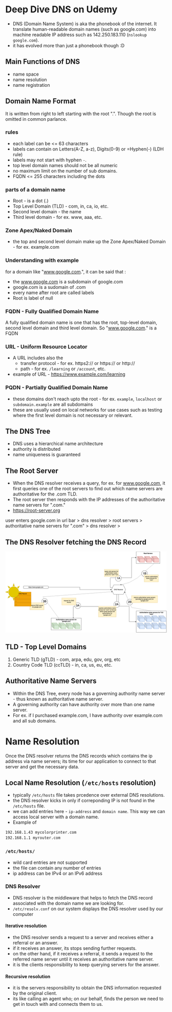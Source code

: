 # Deep Dive DNS on Udemy

- DNS (Domain Name System) is aka the phonebook of the internet.  It translate human-readable domain names (such as google.com) into machine readable IP address such as 142.250.183.110 (`nslookup google.com`).
- it has evolved more than just a phonebook though :D

## Main Functions of DNS
- name space
- name resolution
- name registration

## Domain Name Format
It is written from right to left starting with the root ".".  Though the root is omitted in common parlance.

### rules
- each label can be <= 63 characters
- labels can contain on Letters(A-Z, a-z), Digits(0-9) or =Hyphen(-) (LDH rule)
- labels may not start with hyphen `-`.
- top level domain names should not be all numeric
- no maximum limit on the number of sub domains.
- FQDN <= 255 characters including the dots


### parts of a domain name
- Root - is a dot (.)
- Top Level Domain (TLD) - com, in, ca, io, etc.
- Second level domain - the name
- Third level domain - for ex. www, aaa, etc.

### Zone Apex/Naked Domain
- the top and second level domain make up the Zone Apex/Naked Domain - for ex. example.com

### Understanding with example
for a domain like "www.google.com.", it can be said that :
- the www.google.com is a subdomain of google.com
- google.com is a sudomain of .com
- every name after root are called labels
- Root is label of null

### FQDN - Fully Qualified Domain Name
A fully qualified domain name is one that has the root, top-level domain, second level domain and third level domain.  So "www.google.com." is a FQDN

### URL - Uniform Resource Locator
- A URL includes also the 
  - transfer protocol - for ex. https2:// or https:// or http://
  - path - for ex. `/learning` or `/account`, etc.
- example of URL - https://www.example.com/learning

### PQDN - Partially Qualified Domain Name
- these domains don't reach upto the root - for ex. `example`, `localhost` or `subdomain.example` are all subdomains
- these are usually used on local networks for use cases such as testing where the first level domain is not necessary or relevant.

## The DNS Tree
- DNS uses a hierarchical name architecture
- authority is distributed
- name uniqueness is guaranteed

## The Root Server
- When the DNS resolver receives a query, for ex. for www.google.com, it first queries one of the root servers to find out which name servers are authoritative for the .com TLD.
- The root server then responds with the IP addresses of the authoritative name servers for ".com."
- https://root-server.org


user enters google.com in url bar > dns resolver > root servers > authoritative name servers for ".com" > dns resolver > 

## The DNS Resolver fetching the DNS Record
![alt text](image.png)

## TLD - Top Level Domains
1. Generic TLD (gTLD) - com, arpa, edu, gov, org, etc
2. Country Code TLD (ccTLD) - in, ca, us, eu, etc.

## Authoritative Name Servers
- Within the DNS Tree, every node has a governing authority name server - thus known as authoritative name server.
- A governing authority can have authority over more than one name server.
- For ex. if I purchased example.com, I have authority over example.com and all sub domains.

# Name Resolution
Once the DNS resolver returns the DNS records which contains the ip address via name servers; its time for our application to connect to that server and get the necessary data.

## Local Name Resolution (`/etc/hosts` resolution)
- typically `/etc/hosts` file takes prcedence over external DNS resolutions.
- the DNS resolver kicks in only if correponding IP is not found in the `/etc/hosts` file.
- we can add entries here - `ip-address` and `domain name`.  This way we can access local server with a domain name.
- Example of 
```txt
192.168.1.43 mycolorprinter.com
192.168.1.1 myrouter.com
```

### `/etc/hosts/`
- wild card entries are not supported
- the file can contain any number of entries
- ip address can be IPv4 or an IPv6 address

### DNS Resolver
- DNS resolver is the middleware that helps to fetch the DNS record associated with the domain name we are looking for.
- `/etc/resolv.conf` on our system displays the DNS resolver used by our computer

#### Iterative resolution
- the DNS resolver sends a request to a server and receives either a referral or an answer.
- if it receives an answer, its stops sending further requests.
- on the other hand, if it receives a referral, it sends a request to the referred name server until it receives an authoritative name server.
- it is the clients responsibility to keep querying servers for the answer.

#### Recursive resolution
- it is the servers responsibility to obtain the DNS information requested by the original client.
- its like calling an agent who; on our behalf, finds the person we need to get in touch with and connects them to us.
